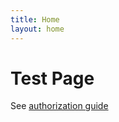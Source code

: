 ```yaml
---
title: Home
layout: home
---
```


# Test Page

See [authorization guide](/Quickstart/Authorization-Guide.md)